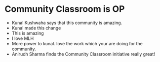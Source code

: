 # Community Classroom is OP

- Kunal Kushwaha says that this community is amazing.
- Kunal made this change
- This is amazing
- I love MLH
- More power to kunal. love the work which your are doing for the community.
- Anirudh Sharma finds the Community Classroom initiative really great!
